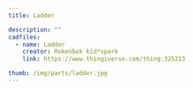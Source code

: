 ```yaml
---
title: Ladder

description: ""
cadfiles:
  - name: Ladder
    creator: Rokenbok kid*spark
    link: https://www.thingiverse.com/thing:325213

thumb: /img/parts/ladder.jpg
---
```

